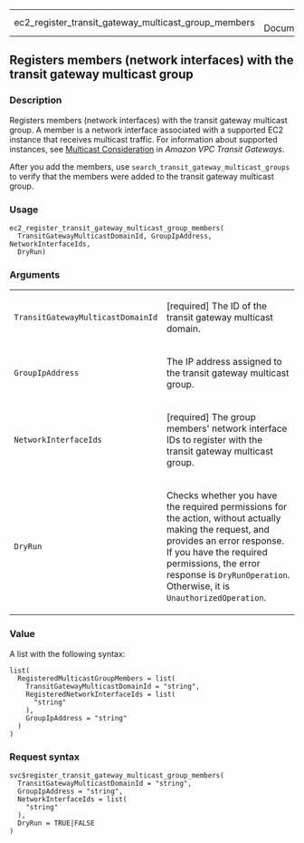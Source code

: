 <table style="width: 100%;">
<tbody>
<tr class="odd">
<td>ec2_register_transit_gateway_multicast_group_members</td>
<td style="text-align: right;">R Documentation</td>
</tr>
</tbody>
</table>

## Registers members (network interfaces) with the transit gateway multicast group

### Description

Registers members (network interfaces) with the transit gateway
multicast group. A member is a network interface associated with a
supported EC2 instance that receives multicast traffic. For information
about supported instances, see [Multicast
Consideration](https://docs.aws.amazon.com/vpc/latest/tgw/transit-gateway-quotas.html#multicast-limits)
in *Amazon VPC Transit Gateways*.

After you add the members, use `search_transit_gateway_multicast_groups`
to verify that the members were added to the transit gateway multicast
group.

### Usage

    ec2_register_transit_gateway_multicast_group_members(
      TransitGatewayMulticastDomainId, GroupIpAddress, NetworkInterfaceIds,
      DryRun)

### Arguments

<table>
<colgroup>
<col style="width: 35%" />
<col style="width: 65%" />
</colgroup>
<tbody>
<tr class="odd">
<td><code
id="ec2_register_transit_gateway_multicast_group_members_:_TransitGatewayMulticastDomainId">TransitGatewayMulticastDomainId</code></td>
<td><p>[required] The ID of the transit gateway multicast
domain.</p></td>
</tr>
<tr class="even">
<td><code
id="ec2_register_transit_gateway_multicast_group_members_:_GroupIpAddress">GroupIpAddress</code></td>
<td><p>The IP address assigned to the transit gateway multicast
group.</p></td>
</tr>
<tr class="odd">
<td><code
id="ec2_register_transit_gateway_multicast_group_members_:_NetworkInterfaceIds">NetworkInterfaceIds</code></td>
<td><p>[required] The group members' network interface IDs to register
with the transit gateway multicast group.</p></td>
</tr>
<tr class="even">
<td><code
id="ec2_register_transit_gateway_multicast_group_members_:_DryRun">DryRun</code></td>
<td><p>Checks whether you have the required permissions for the action,
without actually making the request, and provides an error response. If
you have the required permissions, the error response is
<code>DryRunOperation</code>. Otherwise, it is
<code>UnauthorizedOperation</code>.</p></td>
</tr>
</tbody>
</table>

### Value

A list with the following syntax:

    list(
      RegisteredMulticastGroupMembers = list(
        TransitGatewayMulticastDomainId = "string",
        RegisteredNetworkInterfaceIds = list(
          "string"
        ),
        GroupIpAddress = "string"
      )
    )

### Request syntax

    svc$register_transit_gateway_multicast_group_members(
      TransitGatewayMulticastDomainId = "string",
      GroupIpAddress = "string",
      NetworkInterfaceIds = list(
        "string"
      ),
      DryRun = TRUE|FALSE
    )
